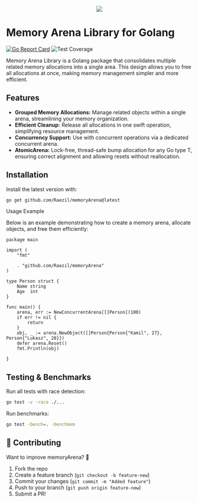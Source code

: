 <p align="center">
  <img src="https://github.com/user-attachments/assets/2930ba29-f815-492f-ae98-fe0151a2ae12">
</p>

# Memory Arena Library for Golang
[![Go Report Card](https://goreportcard.com/badge/github.com/Raezil/memoryArena)](https://goreportcard.com/report/github.com/Raezil/memoryArena)
![Test Coverage](https://img.shields.io/badge/test--coverage-100%25-brightgreen)

Memory Arena Library is a Golang package that consolidates multiple related memory allocations into a single area. This design allows you to free all allocations at once, making memory management simpler and more efficient.

## Features

- **Grouped Memory Allocations:** Manage related objects within a single arena, streamlining your memory organization.
- **Efficient Cleanup:** Release all allocations in one swift operation, simplifying resource management.
- **Concurrency Support:** Use with concurrent operations via a dedicated concurrent arena.
- **AtomicArena:** Lock-free, thread-safe bump allocation for any Go type T, ensuring correct alignment and allowing resets without reallocation.


## Installation

Install the latest version with:

```bash
go get github.com/Raezil/memoryArena@latest
```

Usage Example

Below is an example demonstrating how to create a memory arena, allocate objects, and free them efficiently:

```
package main

import (
	"fmt"

	. "github.com/Raezil/memoryArena"
)

type Person struct {
	Name string
	Age  int
}

func main() {
	arena, err := NewConcurrentArena[[]Person](100)
	if err != nil {
		return
	}
	obj, _ := arena.NewObject([]Person{Person{"Kamil", 27}, Person{"Lukasz", 28}})
	defer arena.Reset()
	fmt.Println(obj)

}
```
## Testing & Benchmarks

Run all tests with race detection:

```bash
go test -v -race ./...
```

Run benchmarks:

```bash
go test -bench=. -benchmem
```


## **📜 Contributing**
Want to improve memoryArena? 🚀  
1. Fork the repo  
2. Create a feature branch (`git checkout -b feature-new`)  
3. Commit your changes (`git commit -m "Added feature"`)  
4. Push to your branch (`git push origin feature-new`)  
5. Submit a PR!  


